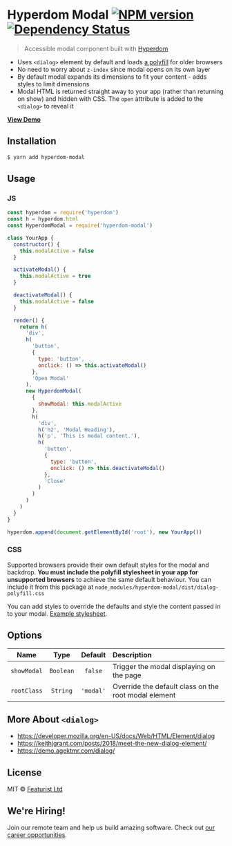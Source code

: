 # Hyperdom Modal [![NPM version][npm-image]][npm-url] [![Dependency Status][daviddm-image]][daviddm-url]

> Accessible modal component built with [Hyperdom](https://github.com/featurist/hyperdom)

* Uses `<dialog>` element by default and loads [a polyfill](https://github.com/GoogleChrome/dialog-polyfill) for older browsers
* No need to worry about `z-index` since modal opens on its own layer
* By default modal expands its dimensions to fit your content - adds styles to limit dimensions
* Modal HTML is returned straight away to your app (rather than returning on show) and hidden with CSS. The `open` attribute is added to the `<dialog>` to reveal it

[**View Demo**](https://featurist.github.io/hyperdom-modal/demo/)

## Installation

```sh
$ yarn add hyperdom-modal
```

## Usage

### JS

```js
const hyperdom = require('hyperdom')
const h = hyperdom.html
const HyperdomModal = require('hyperdom-modal')

class YourApp {
  constructor() {
    this.modalActive = false
  }

  activateModal() {
    this.modalActive = true
  }

  deactivateModal() {
    this.modalActive = false
  }

  render() {
    return h(
      'div',
      h(
        'button',
        {
          type: 'button',
          onclick: () => this.activateModal()
        },
        'Open Modal'
      ),
      new HyperdomModal(
        {
          showModal: this.modalActive
        },
        h(
          'div',
          h('h2', 'Modal Heading'),
          h('p', 'This is modal content.'),
          h(
            'button',
            {
              type: 'button',
              onclick: () => this.deactivateModal()
            },
            'Close'
          )
        )
      )
    )
  }
}

hyperdom.append(document.getElementById('root'), new YourApp())
```

### CSS

Supported browsers provide their own default styles for the modal and backdrop. **You must include the polyfill stylesheet in your app for unsupported browsers** to achieve the same default behaviour. You can include it from this package at `node_modules/hyperdom-modal/dist/dialog-polyfill.css`

You can add styles to override the defaults and style the content passed in to your modal. [Example stylesheet](demo/css/modal.css).

## Options

|    Name     |   Type    |  Default  | Description                                          |
| :---------: | :-------: | :-------: | :--------------------------------------------------- |
| `showModal` | `Boolean` |  `false`  | Trigger the modal displaying on the page             |
| `rootClass` | `String`  | `'modal'` | Override the default class on the root modal element |

## More About `<dialog>`

* https://developer.mozilla.org/en-US/docs/Web/HTML/Element/dialog
* https://keithjgrant.com/posts/2018/meet-the-new-dialog-element/
* https://demo.agektmr.com/dialog/

## License

MIT © [Featurist Ltd](https://www.featurist.co.uk/)

[npm-image]: https://badge.fury.io/js/hyperdom-modal.svg
[npm-url]: https://npmjs.org/package/hyperdom-modal
[daviddm-image]: https://david-dm.org/Featurist/hyperdom-modal.svg?theme=shields.io
[daviddm-url]: https://david-dm.org/Featurist/hyperdom-modal

## We're Hiring!

Join our remote team and help us build amazing software. Check out [our career opportunities](https://www.featurist.co.uk/careers/).

